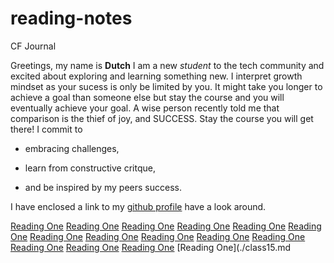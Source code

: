 # reading-notes

CF Journal

Greetings, my name is **Dutch** I am a new *student* to the tech community and excited about exploring and learning something new. I interpret growth mindset as your sucess is only be limited by you. It might take you longer to achieve a goal than someone else but stay the course and you will eventually achieve your goal. A wise person recently told me that comparison is the thief of joy, and SUCCESS. Stay the course you will get there! I commit to

- embracing challenges,

+ learn from constructive critque,

* and be inspired by my peers success.

I have enclosed a link to my [github profile](https://www.github.com/jdutchfoy) have a look around.

[Reading One](./201/class1.md)
[Reading One](./201/class2.md)
[Reading One](./201/class3.md)
[Reading One](./201/class4.md)
[Reading One](./201/class5.md)
[Reading One](./201/class6.md)
[Reading One](./201/class7.md)
[Reading One](./201/class8.md)
[Reading One](./201/class9.md)
[Reading One](./201/class10.md)
[Reading One](./201/class11.md)
[Reading One](./class12.md)
[Reading One](./class13.md)
[Reading One](./class14.md)
[Reading One](./class15.md